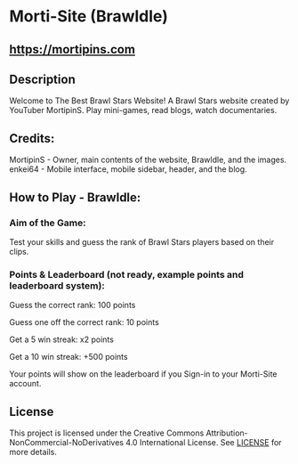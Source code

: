 # Morti-Site (Brawldle)
## https://mortipins.com

## Description
Welcome to The Best Brawl Stars Website! A Brawl Stars website created by YouTuber MortipinS.
Play mini-games, read blogs, watch documentaries. 
## Credits:
MortipinS - Owner, main contents of the website, Brawldle, and the images. 
enkei64 - Mobile interface, mobile sidebar, header, and the blog. 

## How to Play - Brawldle:
### Aim of the Game:
Test your skills and guess the rank of Brawl Stars players based on their clips. 

### Points & Leaderboard (not ready, example points and leaderboard system):
Guess the correct rank: 100 points

Guess one off the correct rank: 10 points

Get a 5 win streak: x2 points

Get a 10 win streak: +500 points

Your points will show on the leaderboard if you Sign-in to your Morti-Site account.

## License
This project is licensed under the Creative Commons Attribution-NonCommercial-NoDerivatives 4.0 International License. See [LICENSE](LICENSE.md) for more details.
